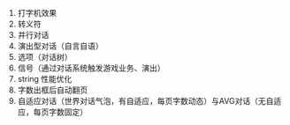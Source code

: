 1. 打字机效果
2. 转义符
3. 并行对话
4. 演出型对话（自言自语）
5. 选项（对话树）
6. 信号（通过对话系统触发游戏业务、演出）
7. string 性能优化
8. 字数出框后自动翻页
9. 自适应对话（世界对话气泡，有自适应，每页字数动态）与AVG对话（无自适应，每页字数固定）